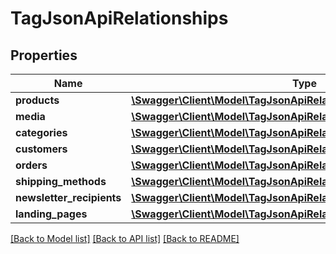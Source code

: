 # TagJsonApiRelationships

## Properties
Name | Type | Description | Notes
------------ | ------------- | ------------- | -------------
**products** | [**\Swagger\Client\Model\TagJsonApiRelationshipsProducts**](TagJsonApiRelationshipsProducts.md) |  | [optional] 
**media** | [**\Swagger\Client\Model\TagJsonApiRelationshipsMedia**](TagJsonApiRelationshipsMedia.md) |  | [optional] 
**categories** | [**\Swagger\Client\Model\TagJsonApiRelationshipsCategories**](TagJsonApiRelationshipsCategories.md) |  | [optional] 
**customers** | [**\Swagger\Client\Model\TagJsonApiRelationshipsCustomers**](TagJsonApiRelationshipsCustomers.md) |  | [optional] 
**orders** | [**\Swagger\Client\Model\TagJsonApiRelationshipsOrders**](TagJsonApiRelationshipsOrders.md) |  | [optional] 
**shipping_methods** | [**\Swagger\Client\Model\TagJsonApiRelationshipsShippingMethods**](TagJsonApiRelationshipsShippingMethods.md) |  | [optional] 
**newsletter_recipients** | [**\Swagger\Client\Model\TagJsonApiRelationshipsNewsletterRecipients**](TagJsonApiRelationshipsNewsletterRecipients.md) |  | [optional] 
**landing_pages** | [**\Swagger\Client\Model\TagJsonApiRelationshipsLandingPages**](TagJsonApiRelationshipsLandingPages.md) |  | [optional] 

[[Back to Model list]](../../README.md#documentation-for-models) [[Back to API list]](../../README.md#documentation-for-api-endpoints) [[Back to README]](../../README.md)

